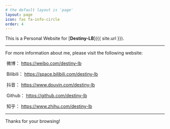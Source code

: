 ```yaml
---
# the default layout is 'page'
layout: page 
icon: fas fa-info-circle
order: 4
---
```


This is a Personal Website for [**Destiny-LB**]({{ site.url }}).

------

For more information about me, please visit the following website:

​		<i class="fab fa-bilibili"></i> 微博： <a href="https://weibo.com/n/Destiny-LB" target="_blank" rel="noopener">https://weibo.com/destiny-lb

​		<i class="fab fa-bilibili"></i> Bilibili： <a href="https://b23.tv/8tJjr10" target="_blank" rel="noopener">https://space.bilibili.com/destiny-lb

​		<i class="fab fa-tiktok"></i> 抖音： <a href="https://v.douyin.com/ABStMdk" target="_blank" rel="noopener">https://www.douyin.com/destiny-lb

​		<i class="fab fa-github"></i> Github： <a href="https://github.com/Destiny-LB" target="_blank" rel="noopener">https://github.com/destiny-lb

​		<i class="fab fa-zhihu"></i> 知乎： <a href="https://www.zhihu.com/people/destiny-90-47" target="_blank" rel="noopener">https://www.zhihu.com/destiny-lb

------

Thanks for your browsing!
